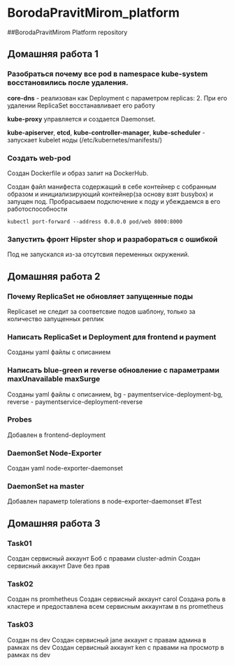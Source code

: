 # BorodaPravitMirom_platform
##BorodaPravitMirom Platform repository

## Домашняя работа 1
### Разобраться почему все pod в namespace kube-system восстановились после удаления.

**core-dns** - реализован как Deployment с параметром replicas: 2. При его удалении ReplicaSet восстанавливает его работу

**kube-proxy** управляется и создается Daemonset.

**kube-apiserver**, **etcd**, **kube-controller-manager**, **kube-scheduler** - запускает kubelet ноды (/etc/kubernetes/manifests/)

### Создать web-pod
Создан Dockerfile и образ залит на DockerHub. 

Создан файл манифеста содержащий в себе контейнер с собранным образом и инициализирующий контейнер(за основу взят busybox) и запущен под. Пробрасываем подключение к поду и убеждаемся в его работоспособности
```
kubectl port-forward --address 0.0.0.0 pod/web 8000:8000
```

### Запустить фронт Hipster shop и разрабораться с ошибкой
Под не запускался из-за отсутсвия переменных окружений.

## Домашняя работа 2
### Почему ReplicaSet не обновляет запущенные поды
Replicaset не следит за соответсвие подов шаблону, только за количество запущенных реплик

### Написать ReplicaSet  и Deployment для frontend и payment 
Созданы yaml файлы с описанием 

### Написать blue-green и reverse обновление с параметрами maxUnavailable maxSurge
Созданы yaml файлы с описанием, bg - paymentservice-deployment-bg, reverse - paymentservice-deployment-reverse

### Probes
Добавлен в  frontend-deployment

### DaemonSet Node-Exporter
Создан yaml node-exporter-daemonset

### DaemonSet на master
Добавлен параметр tolerations в node-exporter-daemonset
#Test

## Домашняя работа 3
### Task01
Создан сервисный аккаунт Боб с правами cluster-admin
Создан сервисный аккаунт Dave без прав
### Task02
Создан ns promhetheus
Создан сервисный аккаунт carol
Создана роль в кластере и предоставлена всем сервисным аккаунтам в ns prometheus
### Task03
Создан ns dev
Создан сервисный jane аккаунт с правам админа в рамках ns dev
Создан сервисный аккаунт ken с правами на просмотр в рамках ns dev

